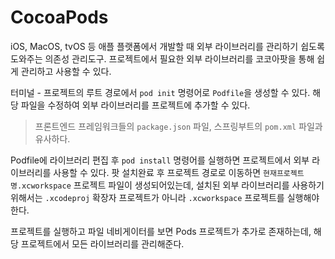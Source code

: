 # CocoaPods
iOS, MacOS, tvOS 등 애플 플랫폼에서 개발할 때 외부 라이브러리를 관리하기 쉽도록 도와주는 의존성 관리도구. 프로젝트에서 필요한 외부 라이브러리를 코코아팟을 통해 쉽게 관리하고 사용할 수 있다.

터미널 - 프로젝트의 루트 경로에서 `pod init` 명령어로 `Podfile`을 생성할 수 있다. 해당 파일을 수정하여 외부 라이브러리를 프로젝트에 추가할 수 있다.

> 프론트엔드 프레임워크들의 `package.json` 파일, 스프링부트의 `pom.xml` 파일과 유사하다.

Podfile에 라이브러리 편집 후 `pod install` 명령어를 실행하면 프로젝트에서 외부 라이브러리를 사용할 수 있다. 팟 설치완료 후 프로젝트 경로로 이동하면 `현재프로젝트명.xcworkspace` 프로젝트 파일이 생성되어있는데, 설치된 외부 라이브러리를 사용하기 위해서는 `.xcodeproj` 확장자 프로젝트가 아니라 `.xcworkspace` 프로젝트를 실행해야한다.

프로젝트를 실행하고 파일 네비게이터를 보면 Pods 프로젝트가 추가로 존재하는데, 해당 프로젝트에서 모든 라이브러리를 관리해준다.